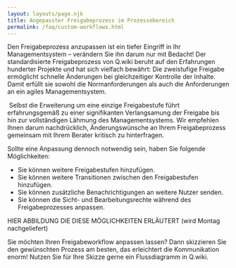 ```yaml
---
layout: layouts/page.njk
title: Angepasster Freigabeprozess im Prozessebereich
permalink: /faq/custom-workflows.html
---
```

Den Freigabeprozess anzupassen ist ein tiefer Eingriff in Ihr Managementsystem – verändern Sie ihn darum nur mit Bedacht! Der standardisierte Freigabeprozess von Q.wiki beruht auf den Erfahrungen hunderter Projekte und hat sich vielfach bewährt: Die zweistufige Freigabe ermöglicht schnelle Änderungen bei gleichzeitiger Kontrolle der Inhalte. Damit erfüllt sie sowohl die Normanforderungen als auch die Anforderungen an ein agiles Managementsystem. 

 Selbst die Erweiterung um eine einzige Freigabestufe führt erfahrungsgemäß zu einer signifikanten Verlangsamung der Freigabe bis hin zur vollständigen Lähmung des Managementsystems. Wir empfehlen Ihnen darum nachdrücklich, Änderungswünsche an Ihrem Freigabeprozess gemeinsam mit Ihrem Berater kritisch zu hinterfragen. 

Sollte eine Anpassung dennoch notwendig sein, haben Sie folgende Möglichkeiten:   

* Sie können weitere Freigabestufen hinzufügen. 
* Sie können weitere Transitionen zwischen den Freigabestufen hinzufügen. 
* Sie können zusätzliche Benachrichtigungen an weitere Nutzer senden. 
* Sie können die Sicht- und Bearbeitungsrechte während des Freigabeprozesses anpassen. 

HIER ABBILDUNG DIE DIESE MÖGLICHKEITEN ERLÄUTERT (wird Montag nachgeliefert)

Sie möchten Ihren Freigabeworkflow anpassen lassen? Dann skizzieren Sie den gewünschten Prozess am besten, das erleichtert die Kommunikation enorm! Nutzen Sie für Ihre Skizze gerne ein Flussdiagramm in Q.wiki.